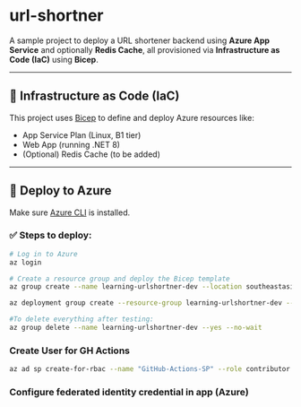 # url-shortner

A sample project to deploy a URL shortener backend using **Azure App Service** and optionally **Redis Cache**, all provisioned via **Infrastructure as Code (IaC)** using **Bicep**.

---

## 🧱 Infrastructure as Code (IaC)

This project uses [Bicep](https://learn.microsoft.com/en-us/azure/azure-resource-manager/bicep/overview) to define and deploy Azure resources like:

- App Service Plan (Linux, B1 tier)
- Web App (running .NET 8)
- (Optional) Redis Cache (to be added)

---

## 🚀 Deploy to Azure

Make sure [Azure CLI](https://learn.microsoft.com/en-us/cli/azure/install-azure-cli) is installed.

### ✅ Steps to deploy:

```bash
# Log in to Azure
az login

# Create a resource group and deploy the Bicep template
az group create --name learning-urlshortner-dev --location southeastasia

az deployment group create --resource-group learning-urlshortner-dev --template-file Infrastructure/main.bicep

#To delete everything after testing:
az group delete --name learning-urlshortner-dev --yes --no-wait

```


### Create User for GH Actions

```bash
az ad sp create-for-rbac --name "GitHub-Actions-SP" --role contributor  --scopes /subscriptions/67a63877-9ecd-4d2a-b2c2-7cf4047395bb --sdk-auth
```


### Configure federated identity credential in app (Azure)